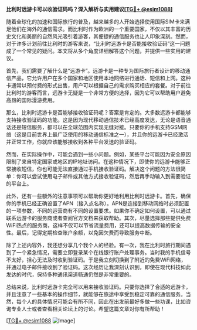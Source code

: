 **比利时远游卡可以收验证码吗？深入解析与实用建议[[TG💪+ @esim1088](https://t.me/s/esim1088)]**

随着全球化的加速和国际旅行的普及，越来越多的人开始选择使用国际SIM卡来满足他们在海外的通信需求。而比利时作为欧洲的一个重要国家，不仅以其丰富的历史文化和美丽的自然风光吸引着游客，其便捷的通信服务也让人印象深刻。然而，对于许多计划前往比利时的游客来说，“比利时远游卡是否能接收验证码”这一问题成了一个常见的疑问。本文将从多个角度详细解答这个问题，并提供一些实用的建议。

首先，我们需要了解什么是“远游卡”。远游卡是一种专为国际旅行者设计的移动通信产品，它允许用户在多个国家和地区使用本地网络进行通话、短信和上网。这种卡通常以预付费的形式出售，用户可以根据自己的需求购买相应的套餐。对于前往比利时的游客而言，远游卡无疑是一个非常方便的选择，因为它可以帮助用户避免高昂的国际漫游费用。

那么，比利时远游卡是否能够接收验证码呢？答案是肯定的。大多数远游卡都能够支持接收验证码的功能。这是因为现代移动通信技术已经高度发达，无论是语音通话还是短信服务，都可以在全球范围内实现无缝对接。只要你的手机支持GSM网络（这是目前世界上最广泛使用的移动通信标准之一），并且你的远游卡已经激活并正常工作，你就应该能够接收到各种平台发送的验证码。

然而，在实际操作中，可能会遇到一些小问题。例如，某些平台可能因为安全原因限制了来自特定国家或地区的IP地址访问。在这种情况下，即使你的远游卡能够正常接收短信，你也可能无法直接通过手机接收验证码。解决这个问题的方法很简单：你可以尝试使用电子邮件或其他方式接收验证码，然后再手动输入到需要验证的平台上。

此外，还有一些额外的注意事项可以帮助你更好地利用比利时远游卡。首先，确保你的手机已经正确设置了APN（接入点名称）。APN是连接到移动网络时必须配置的一项参数，不同的运营商有不同的设置要求。如果你不确定如何设置，可以通过联系远游卡的服务商或者查阅官方文档来获取帮助。其次，尽量选择那些提供免费WiFi热点的服务商，这样不仅可以节省流量费用，还可以提高数据传输的安全性。最后，记得定期检查账户余额，以免因欠费而导致服务中断。

除了上述内容外，我还想分享几个我个人的经验。有一次，我在比利时旅行期间遇到了一个紧急情况，需要立即登录某个在线银行账户处理事务。当时我的手机信号不太好，担心无法及时收到验证码。于是我立刻切换到了附近的免费WiFi网络，并通过电子邮件接收到了验证码。这次经历让我深刻认识到，即使在现代科技如此发达的时代，保持多种通讯渠道畅通仍然是非常重要的。

总结来说，比利时远游卡完全可以用来接收验证码。只要你选择了合适的远游卡，并且注意了一些基本的操作细节，就能够在旅途中享受到稳定可靠的通信服务。当然，每个人的具体情况可能会有所不同，因此在出发前最好多做一些功课，比如咨询专业人士或者查看相关论坛上的讨论。希望这篇文章对你有所帮助！

[[TG💪+ @esim1088](https://t.me/s/esim1088) ![Image](https://i.postimg.cc/4NQfJmqS/Snipaste-2025-05-13-00-14-12.png)]